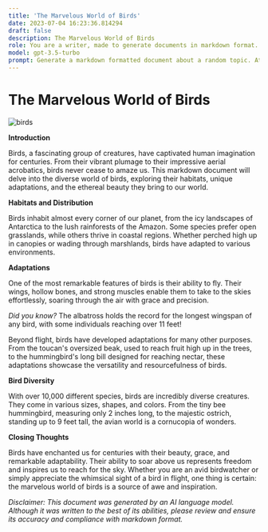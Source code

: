 ```yaml
---
title: 'The Marvelous World of Birds'
date: 2023-07-04 16:23:36.814294
draft: false
description: The Marvelous World of Birds
role: You are a writer, made to generate documents in markdown format. It is very important that all of the documents you generate are in valid markdown format.
model: gpt-3.5-turbo
prompt: Generate a markdown formatted document about a random topic. At the bottom, include a disclaimer explaining that the document was generated by you. The first line of the document should be the title. Make sure that the entire document is in proper markdown format, using a mix of various tags to make the document visually appealing.
---
```


# The Marvelous World of Birds

![birds](https://www.example.com/birds.jpg)

**Introduction**

Birds, a fascinating group of creatures, have captivated human imagination for centuries. From their vibrant plumage to their impressive aerial acrobatics, birds never cease to amaze us. This markdown document will delve into the diverse world of birds, exploring their habitats, unique adaptations, and the ethereal beauty they bring to our world.

**Habitats and Distribution**

Birds inhabit almost every corner of our planet, from the icy landscapes of Antarctica to the lush rainforests of the Amazon. Some species prefer open grasslands, while others thrive in coastal regions. Whether perched high up in canopies or wading through marshlands, birds have adapted to various environments.

**Adaptations**

One of the most remarkable features of birds is their ability to fly. Their wings, hollow bones, and strong muscles enable them to take to the skies effortlessly, soaring through the air with grace and precision. 

*Did you know?* The albatross holds the record for the longest wingspan of any bird, with some individuals reaching over 11 feet!

Beyond flight, birds have developed adaptations for many other purposes. From the toucan's oversized beak, used to reach fruit high up in the trees, to the hummingbird's long bill designed for reaching nectar, these adaptations showcase the versatility and resourcefulness of birds.

**Bird Diversity**

With over 10,000 different species, birds are incredibly diverse creatures. They come in various sizes, shapes, and colors. From the tiny bee hummingbird, measuring only 2 inches long, to the majestic ostrich, standing up to 9 feet tall, the avian world is a cornucopia of wonders.

**Closing Thoughts**

Birds have enchanted us for centuries with their beauty, grace, and remarkable adaptability. Their ability to soar above us represents freedom and inspires us to reach for the sky. Whether you are an avid birdwatcher or simply appreciate the whimsical sight of a bird in flight, one thing is certain: the marvelous world of birds is a source of awe and inspiration.

*Disclaimer: This document was generated by an AI language model. Although it was written to the best of its abilities, please review and ensure its accuracy and compliance with markdown format.*